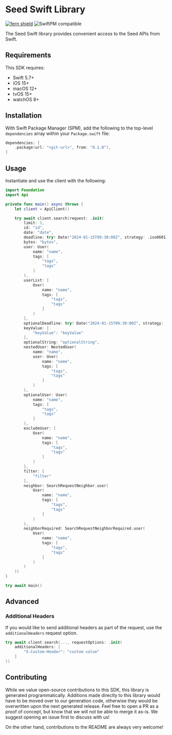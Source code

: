 # Seed Swift Library

[![fern shield](https://img.shields.io/badge/%F0%9F%8C%BF-Built%20with%20Fern-brightgreen)](https://buildwithfern.com?utm_source=github&utm_medium=github&utm_campaign=readme&utm_source=Seed%2FSwift)
![SwiftPM compatible](https://img.shields.io/badge/SwiftPM-compatible-orange.svg)

The Seed Swift library provides convenient access to the Seed APIs from Swift.

## Requirements

This SDK requires:
- Swift 5.7+
- iOS 15+
- macOS 12+
- tvOS 15+
- watchOS 8+

## Installation

With Swift Package Manager (SPM), add the following to the top-level `dependencies` array within your `Package.swift` file:

```swift
dependencies: [
    .package(url: "<git-url>", from: "0.1.0"),
]
```

## Usage

Instantiate and use the client with the following:

```swift
import Foundation
import Api

private func main() async throws {
    let client = ApiClient()

    try await client.search(request: .init(
        limit: 1,
        id: "id",
        date: "date",
        deadline: try! Date("2024-01-15T09:30:00Z", strategy: .iso8601),
        bytes: "bytes",
        user: User(
            name: "name",
            tags: [
                "tags",
                "tags"
            ]
        ),
        userList: [
            User(
                name: "name",
                tags: [
                    "tags",
                    "tags"
                ]
            )
        ],
        optionalDeadline: try! Date("2024-01-15T09:30:00Z", strategy: .iso8601),
        keyValue: [
            "keyValue": "keyValue"
        ],
        optionalString: "optionalString",
        nestedUser: NestedUser(
            name: "name",
            user: User(
                name: "name",
                tags: [
                    "tags",
                    "tags"
                ]
            )
        ),
        optionalUser: User(
            name: "name",
            tags: [
                "tags",
                "tags"
            ]
        ),
        excludeUser: [
            User(
                name: "name",
                tags: [
                    "tags",
                    "tags"
                ]
            )
        ],
        filter: [
            "filter"
        ],
        neighbor: SearchRequestNeighbor.user(
            User(
                name: "name",
                tags: [
                    "tags",
                    "tags"
                ]
            )
        ),
        neighborRequired: SearchRequestNeighborRequired.user(
            User(
                name: "name",
                tags: [
                    "tags",
                    "tags"
                ]
            )
        )
    ))
}

try await main()
```

## Advanced

### Additional Headers

If you would like to send additional headers as part of the request, use the `additionalHeaders` request option.

```swift
try await client.search(..., requestOptions: .init(
    additionalHeaders: [
        "X-Custom-Header": "custom value"
    ]
))
```

## Contributing

While we value open-source contributions to this SDK, this library is generated programmatically.
Additions made directly to this library would have to be moved over to our generation code,
otherwise they would be overwritten upon the next generated release. Feel free to open a PR as
a proof of concept, but know that we will not be able to merge it as-is. We suggest opening
an issue first to discuss with us!

On the other hand, contributions to the README are always very welcome!